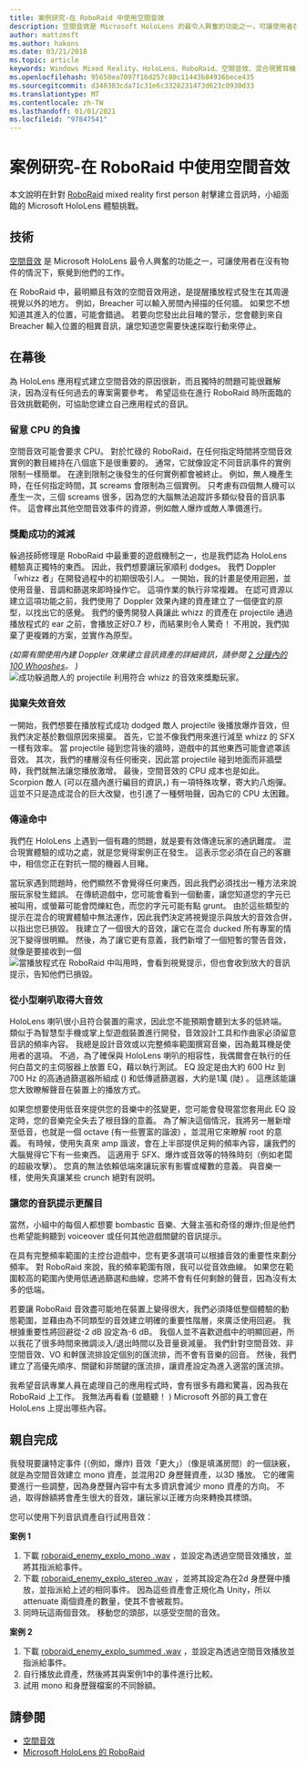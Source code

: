 ```yaml
---
title: 案例研究-在 RoboRaid 中使用空間音效
description: 空間音效是 Microsoft HoloLens 的最令人興奮的功能之一，可讓使用者在物件不可見時觀察到它們的周圍內容。
author: mattzmsft
ms.author: hakons
ms.date: 03/21/2018
ms.topic: article
keywords: Windows Mixed Reality、HoloLens、RoboRaid、空間音效、混合現實耳機、windows Mixed Reality 耳機、虛擬實境耳機、HoloLens、MRTK、混合現實工具組、cpu
ms.openlocfilehash: 95650ea7097f16d257c80c11443b84936bece435
ms.sourcegitcommit: d340303cda71c31e6c3320231473d623c0930d33
ms.translationtype: MT
ms.contentlocale: zh-TW
ms.lasthandoff: 01/01/2021
ms.locfileid: "97847541"
---
```

# <a name="case-study---using-spatial-sound-in-roboraid"></a>案例研究-在 RoboRaid 中使用空間音效

本文說明在針對 [RoboRaid](https://www.microsoft.com/p/roboraid/9nblggh5fv3j) mixed reality first person 射擊建立音訊時，小組面臨的 Microsoft HoloLens 體驗挑戰。

## <a name="the-tech"></a>技術

[空間音效](spatial-sound.md) 是 Microsoft HoloLens 最令人興奮的功能之一，可讓使用者在沒有物件的情況下，察覺到他們的工作。

在 RoboRaid 中，最明顯且有效的空間音效用途，是提醒播放程式發生在其周邊視覺以外的地方。 例如，Breacher 可以輸入房間內掃描的任何牆。 如果您不想知道其進入的位置，可能會錯過。 若要向您發出此目睹的警示，您會聽到來自 Breacher 輸入位置的相異音訊，讓您知道您需要快速採取行動來停止。

## <a name="behind-the-scenes"></a>在幕後

為 HoloLens 應用程式建立空間音效的原因很新，而且獨特的問題可能很難解決，因為沒有任何過去的專案需要參考。 希望這些在進行 RoboRaid 時所面臨的音效挑戰範例，可協助您建立自己應用程式的音訊。

### <a name="be-mindful-of-taxing-the-cpu"></a>留意 CPU 的負擔

空間音效可能會要求 CPU。 對於忙碌的 RoboRaid，在任何指定時間將空間音效實例的數目維持在八個底下是很重要的。 通常，它就像設定不同音訊事件的實例限制一樣簡單。 在達到限制之後發生的任何實例都會被終止。 例如，無人機產生時，在任何指定時間，其 screams 會限制為三個實例。 只考慮有四個無人機可以產生一次，三個 screams 很多，因為您的大腦無法追蹤許多類似發音的音訊事件。 這會釋出其他空間音效事件的資源，例如敵人爆炸或敵人準備進行。

### <a name="rewarding-a-successful-dodge"></a>獎勵成功的減減

躲過技師修理是 RoboRaid 中最重要的遊戲機制之一，也是我們認為 HoloLens 體驗真正獨特的東西。 因此，我們想要讓玩家順利 dodges。 我們 Doppler 「whizz 者」在開發過程中的初期很吸引人。 一開始，我的計畫是使用迴圈，並使用音量、音調和篩選來即時操作它。 這項作業的執行非常複雜。 在認可資源以建立這項功能之前，我們使用了 Doppler 效果內建的資產建立了一個便宜的原型，以找出它的感覺。 我們的優秀開發人員讓此 whizz 的資產在 projectile 通過播放程式的 ear 之前，會播放正好0.7 秒，而結果則令人驚奇！ 不用說，我們拋棄了更複雜的方案，並實作為原型。

*(如需有關使用內建 Doppler 效果建立音訊資產的詳細資訊，請參閱 [2 分鐘內的 100 Whooshes](http://designingsound.org/2010/02/26/charles-deenen-special-100-whooshes-in-2-minutes/)。 )* 
<br>
![成功躲過敵人的 projectile 利用符合 whizz 的音效來獎勵玩家。](images/successful-dodge-roboraid-500px.jpg)

### <a name="ditching-ineffective-sounds"></a>拋棄失效音效

一開始，我們想要在播放程式成功 dodged 敵人 projectile 後播放爆炸音效，但我們決定基於數個原因來揚棄。 首先，它並不像我們用來進行減至 whizz 的 SFX 一樣有效率。 當 projectile 碰到您背後的牆時，遊戲中的其他東西可能會遮罩該音效。 其次，我們的樓層沒有任何衝突，因此當 projectile 碰到地面而非牆壁時，我們就無法讓您播放激增。 最後，空間音效的 CPU 成本也是如此。 Scorpion 敵人 (可以在牆內進行編目的資訊，) 有一項特殊攻擊，寄大約八炮彈。 這並不只是造成混合的巨大改變，也引進了一種劈啪聲，因為它的 CPU 太困難。

### <a name="communicating-a-hit"></a>傳達命中

我們在 HoloLens 上遇到一個有趣的問題，就是要有效傳達玩家的通訊難度。 混合現實體驗的成功之處，就是您覺得案例正在發生。 這表示您必須在自己的客廳中，相信您正在對抗一間的機器人目睹。

當玩家遇到問題時，他們顯然不會覺得任何東西，因此我們必須找出一種方法來說服玩家發生錯誤。 在傳統遊戲中，您可能會看到一個動畫，讓您知道您的字元已被叫用，或螢幕可能會閃爍紅色，而您的字元可能有點 grunt。 由於這些類型的提示在混合的現實體驗中無法運作，因此我們決定將視覺提示與放大的音效合併，以指出您已損毀。 我建立了一個很大的音效，讓它在混合 ducked 所有專案的情況下變得很明顯。 然後，為了讓它更有意義，我們新增了一個短暫的警告音效，就像是要接收到一個 
<br>
![當播放程式在 RoboRaid 中叫用時，會看到視覺提示，但也會收到放大的音訊提示，告知他們已損毀。](images/player-hit-roboraid-500px.jpg)

### <a name="getting-big-sound-from-small-speakers"></a>從小型喇叭取得大音效

HoloLens 喇叭很小且符合裝置的需求，因此您不能預期會聽到太多的低終端。 類似于為智慧型手機或掌上型遊戲裝置進行開發，音效設計工具和作曲家必須留意音訊的頻率內容。 我總是設計音效或以完整頻率範圍撰寫音樂，因為戴耳機是使用者的選項。 不過，為了確保與 HoloLens 喇叭的相容性，我偶爾會在執行的任何白苗文的主伺服器上放置 EQ，藉以執行測試。 EQ 設定是由大約 600 Hz 到 700 Hz 的高通過篩選器所組成 () 和低傳遞篩選器，大約是1萬 (陡) 。 這應該能讓您大致瞭解聲音在裝置上的播放方式。

如果您想要使用低音來提供您的音樂中的弦變更，您可能會發現當您套用此 EQ 設定時，您的音樂完全失去了根目錄的意義。 為了解決這個情況，我將另一層新增至低音，也就是一個 octave (有一些豐富的諧波) ，並混用它來瞭解 root 的意義。 有時候，使用失真來 amp 諧波，會在上半部提供足夠的頻率內容，讓我們的大腦覺得它下有一些東西。 這適用于 SFX、爆炸或音效等的特殊時刻（例如老闆的超級攻擊）。 您真的無法依賴低端來讓玩家有影響或權數的意義。 與音樂一樣，使用失真讓某些 crunch 絕對有説明。

### <a name="making-your-audio-cues-stand-out"></a>讓您的音訊提示更醒目

當然，小組中的每個人都想要 bombastic 音樂、大聲主張和奇怪的爆炸;但是他們也希望能夠聽到 voiceover 或任何其他遊戲關鍵的音訊提示。

在具有完整頻率範圍的主控台遊戲中，您有更多選項可以根據音效的重要性來劃分頻率。 對 RoboRaid 來說，我的頻率範圍有限，我可以從音效曲線。 如果您在範圍較高的範圍內使用低通過篩選和曲線，您將不會有任何剩餘的聲音，因為沒有太多的低端。

若要讓 RoboRaid 音效盡可能地在裝置上變得很大，我們必須降低整個體驗的動態範圍，並藉由為不同類型的音效建立明確的重要性階層，來廣泛使用回避。 我根據重要性將回避從-2 dB 設定為-6 dB。 我個人並不喜歡遊戲中的明顯回避，所以我花了很多時間來微調淡入/退出時間以及音量衰減量。 我們針對空間音效、非空間音效、VO 和幹匯流排設定個別的匯流排，而不會有音樂的回音。 然後，我們建立了高優先順序、關鍵和非關鍵的匯流排，讓資產設定為進入適當的匯流排。

我希望音訊專業人員在處理自己的應用程式時，會有很多有趣和驚喜，因為我在 RoboRaid 上工作。 我無法再看看 (並聽聽！ ) Microsoft 外部的員工會在 HoloLens 上提出哪些內容。

## <a name="do-it-yourself"></a>親自完成

我發現要讓特定事件 (（例如，爆炸) 音效「更大」）（像是填滿房間）的一個訣竅，就是為空間音效建立 mono 資產，並混用2D 身歷聲資產，以3D 播放。 它的確需要進行一些調整，因為身歷聲內容中有太多資訊會減少 mono 資產的方向。 不過，取得餘額將會產生很大的音效，讓玩家以正確方向來轉換其標頭。

您可以使用下列音訊資產自行試用音效：

**案例 1**
1. 下載 [roboraid_enemy_explo_mono .wav](images/roboraid-enemy-explo-mono.wav) ，並設定為透過空間音效播放，並將其指派給事件。
2. 下載 [roboraid_enemy_explo_stereo .wav](images/roboraid-enemy-explo-stereo.wav) ，並將其設定為在2d 身歷聲中播放，並指派給上述的相同事件。 因為這些資產會正規化為 Unity，所以 attenuate 兩個資產的數量，使其不會被裁剪。
3. 同時玩這兩個音效。 移動您的頭部，以感受空間的音效。

**案例 2**
1. 下載 [roboraid_enemy_explo_summed .wav](images/roboraid-enemy-explo-summed.wav) ，並設定為透過空間音效播放並指派給事件。
2. 自行播放此資產，然後將其與案例1中的事件進行比較。
3. 試用 mono 和身歷聲檔案的不同餘額。

## <a name="see-also"></a>請參閱

* [空間音效](spatial-sound.md)
* [Microsoft HoloLens 的 RoboRaid](https://www.microsoft.com/p/roboraid/9nblggh5fv3j)
